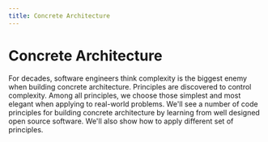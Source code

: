 ```yaml
---
title: Concrete Architecture
---
```


# Concrete Architecture

For decades, software engineers think complexity is the biggest enemy when building concrete architecture. Principles are discovered to control complexity. Among all principles, we choose those simplest and most elegant when applying to real-world problems. We'll see a number of code principles for building concrete architecture by learning from well designed open source software. We'll also show how to apply different set of principles.
